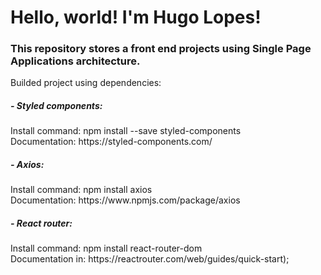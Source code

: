 <h1>Hello, world! I'm Hugo Lopes!</h1>

<h3>This repository stores a front end projects using Single Page Applications architecture.</h3>

Builded project using dependencies: 

<h5>- Styled components:</h5>
Install command: npm install --save styled-components<br>
Documentation: https://styled-components.com/

<h5>- Axios:</h5>
Install command: npm install axios<br>
Documentation: https://www.npmjs.com/package/axios

<h5>- React router:</h5>
Install command: npm install react-router-dom<br>
Documentation in: https://reactrouter.com/web/guides/quick-start);



